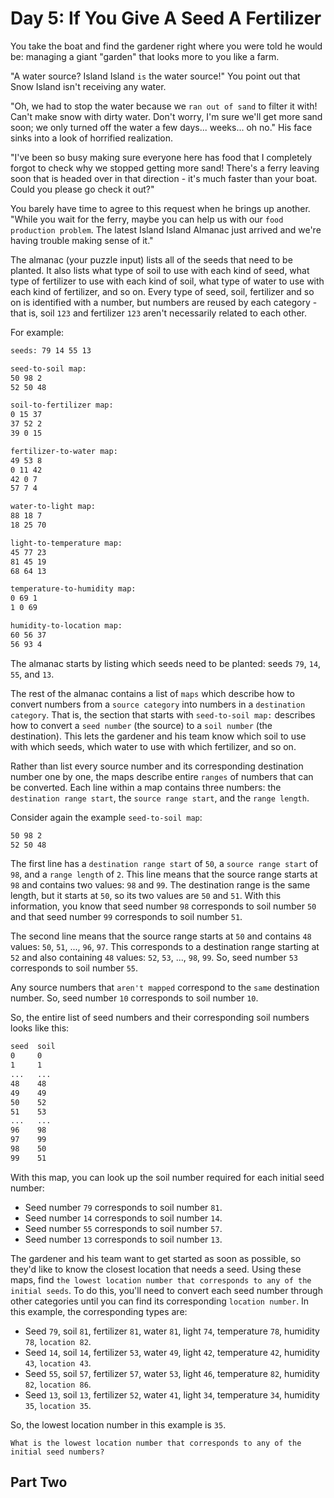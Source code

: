 # Day 5: If You Give A Seed A Fertilizer

You take the boat and find the gardener right where you were told he would be: managing a giant "garden" that looks more to you like a farm.

"A water source? Island Island `is` the water source!" You point out that Snow Island isn't receiving any water.

"Oh, we had to stop the water because we `ran out of sand` to filter it with! Can't make snow with dirty water. Don't worry, I'm sure we'll get more sand soon; we only turned off the water a few days... weeks... oh no." His face sinks into a look of horrified realization.

"I've been so busy making sure everyone here has food that I completely forgot to check why we stopped getting more sand! There's a ferry leaving soon that is headed over in that direction - it's much faster than your boat. Could you please go check it out?"

You barely have time to agree to this request when he brings up another. "While you wait for the ferry, maybe you can help us with our `food production problem`. The latest Island Island Almanac just arrived and we're having trouble making sense of it."

The almanac (your puzzle input) lists all of the seeds that need to be planted. It also lists what type of soil to use with each kind of seed, what type of fertilizer to use with each kind of soil, what type of water to use with each kind of fertilizer, and so on. Every type of seed, soil, fertilizer and so on is identified with a number, but numbers are reused by each category - that is, soil `123` and fertilizer `123` aren't necessarily related to each other.

For example:

```bash
seeds: 79 14 55 13

seed-to-soil map:
50 98 2
52 50 48

soil-to-fertilizer map:
0 15 37
37 52 2
39 0 15

fertilizer-to-water map:
49 53 8
0 11 42
42 0 7
57 7 4

water-to-light map:
88 18 7
18 25 70

light-to-temperature map:
45 77 23
81 45 19
68 64 13

temperature-to-humidity map:
0 69 1
1 0 69

humidity-to-location map:
60 56 37
56 93 4
```

The almanac starts by listing which seeds need to be planted: seeds `79`, `14`, `55`, and `13`.

The rest of the almanac contains a list of `maps` which describe how to convert numbers from a `source category` into numbers in a `destination category`. That is, the section that starts with `seed-to-soil map:` describes how to convert a `seed number` (the source) to a `soil number` (the destination). This lets the gardener and his team know which soil to use with which seeds, which water to use with which fertilizer, and so on.

Rather than list every source number and its corresponding destination number one by one, the maps describe entire `ranges` of numbers that can be converted. Each line within a map contains three numbers: the `destination range start`, the `source range start`, and the `range length`.

Consider again the example `seed-to-soil map`:

```bash
50 98 2
52 50 48
```

The first line has a `destination range start` of `50`, a `source range start` of `98`, and a `range length` of `2`. This line means that the source range starts at `98` and contains two values: `98` and `99`. The destination range is the same length, but it starts at `50`, so its two values are `50` and `51`. With this information, you know that seed number `98` corresponds to soil number `50` and that seed number `99` corresponds to soil number `51`.

The second line means that the source range starts at `50` and contains `48` values: `50`, `51`, ..., `96`, `97`. This corresponds to a destination range starting at `52` and also containing `48` values: `52`, `53`, ..., `98`, `99`. So, seed number `53` corresponds to soil number `55`.

Any source numbers that `aren't mapped` correspond to the `same` destination number. So, seed number `10` corresponds to soil number `10`.

So, the entire list of seed numbers and their corresponding soil numbers looks like this:

```bash
seed  soil
0     0
1     1
...   ...
48    48
49    49
50    52
51    53
...   ...
96    98
97    99
98    50
99    51
```

With this map, you can look up the soil number required for each initial seed number:

- Seed number `79` corresponds to soil number `81`.
- Seed number `14` corresponds to soil number `14`.
- Seed number `55` corresponds to soil number `57`.
- Seed number `13` corresponds to soil number `13`.

The gardener and his team want to get started as soon as possible, so they'd like to know the closest location that needs a seed. Using these maps, find `the lowest location number that corresponds to any of the initial seeds`. To do this, you'll need to convert each seed number through other categories until you can find its corresponding `location number`. In this example, the corresponding types are:

- Seed `79`, soil `81`, fertilizer `81`, water `81`, light `74`, temperature `78`, humidity `78`, `location 82`.
- Seed `14`, soil `14`, fertilizer `53`, water `49`, light `42`, temperature `42`, humidity `43`, `location 43`.
- Seed `55`, soil `57`, fertilizer `57`, water `53`, light `46`, temperature `82`, humidity `82`, `location 86`.
- Seed `13`, soil `13`, fertilizer `52`, water `41`, light `34`, temperature `34`, humidity `35`, `location 35`.

So, the lowest location number in this example is `35`.

`What is the lowest location number that corresponds to any of the initial seed numbers?`

## Part Two
